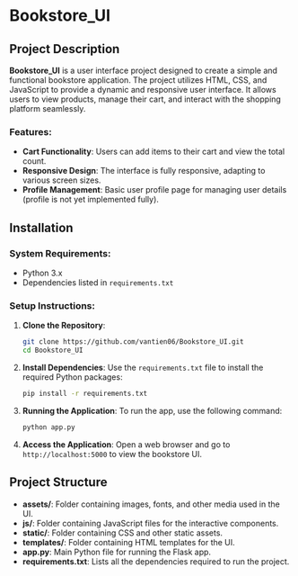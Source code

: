 # Bookstore_UI

## Project Description

**Bookstore_UI** is a user interface project designed to create a simple and functional bookstore application. The project utilizes HTML, CSS, and JavaScript to provide a dynamic and responsive user interface. It allows users to view products, manage their cart, and interact with the shopping platform seamlessly.

### Features:
- **Cart Functionality**: Users can add items to their cart and view the total count.
- **Responsive Design**: The interface is fully responsive, adapting to various screen sizes.
- **Profile Management**: Basic user profile page for managing user details (profile is not yet implemented fully).

## Installation

### System Requirements:
- Python 3.x
- Dependencies listed in `requirements.txt`

### Setup Instructions:
1. **Clone the Repository**:
    ```bash
    git clone https://github.com/vantien06/Bookstore_UI.git
    cd Bookstore_UI
    ```

2. **Install Dependencies**:
    Use the `requirements.txt` file to install the required Python packages:
    ```bash
    pip install -r requirements.txt
    ```

3. **Running the Application**:
    To run the app, use the following command:
    ```bash
    python app.py
    ```

4. **Access the Application**:
    Open a web browser and go to `http://localhost:5000` to view the bookstore UI.

## Project Structure

- **assets/**: Folder containing images, fonts, and other media used in the UI.
- **js/**: Folder containing JavaScript files for the interactive components.
- **static/**: Folder containing CSS and other static assets.
- **templates/**: Folder containing HTML templates for the UI.
- **app.py**: Main Python file for running the Flask app.
- **requirements.txt**: Lists all the dependencies required to run the project.

